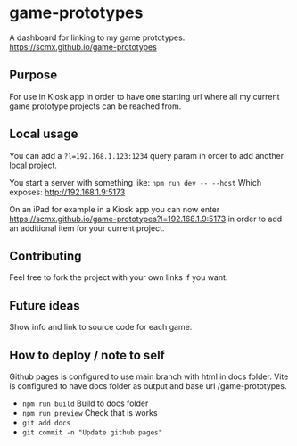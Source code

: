 # game-prototypes

A dashboard for linking to my game prototypes.
https://scmx.github.io/game-prototypes

## Purpose

For use in Kiosk app in order to have one starting url where all my
current game prototype projects can be reached from.

## Local usage

You can add a `?l=192.168.1.123:1234` query param in order to add another
local project.

You start a server with something like: `npm run dev -- --host`
Which exposes: http://192.168.1.9:5173

On an iPad for example in a Kiosk app you can now enter
https://scmx.github.io/game-prototypes?l=192.168.1.9:5173 in order to
add an additional item for your current project.

## Contributing

Feel free to fork the project with your own links if you want.

## Future ideas

Show info and link to source code for each game.

## How to deploy / note to self

Github pages is configured to use main branch with html in docs folder.
Vite is configured to have docs folder as output and base url /game-prototypes.

- `npm run build` Build to docs folder
- `npm run preview` Check that is works
- `git add docs`
- `git commit -n "Update github pages"`
